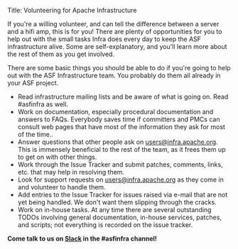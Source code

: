 Title: Volunteering for Apache Infrastructure


If you're a willing volunteer, and can tell the difference between a server and a hifi amp, this is for you! There are plenty of opportunities for you to help out with the small tasks Infra does every day to keep the ASF infrastructure alive. Some are self-explanatory, and you'll learn more about the rest of them as you get involved.

There are some basic things you should be able to do if you're going to help out with the ASF Infrastructure team. You probably do them all already in your ASF project.

  - Read infrastructure mailing lists and be aware of what is going on. Read #asfinfra as well.
  - Work on documentation, especially procedural documentation and answers to FAQs. Everybody saves time if committers and PMCs can consult web pages that have most of the information they ask for most of the time..
  - Answer questions that other people ask on users@infra.apache.org. This is immensely beneficial to the rest of the team, as it frees them up to get on with other things.
  - Work through the Issue Tracker and submit patches, comments, links, etc. that may help in resolving them.
  - Look for support requests on users@infra.apache.org as they come in and volunteer to handle them.
  - Add entries to the Issue Tracker for issues raised via e-mail that are not yet being handled. We don't want them slipping through the cracks.
  - Work on in-house tasks. At any time there are several outstanding TODOs involving general documentation, in-house services, patches, and scripts; not everything is recorded on the issue tracker.
  

  
**Come talk to us on [Slack](http://infra.chat) in the #asfinfra channel!**

